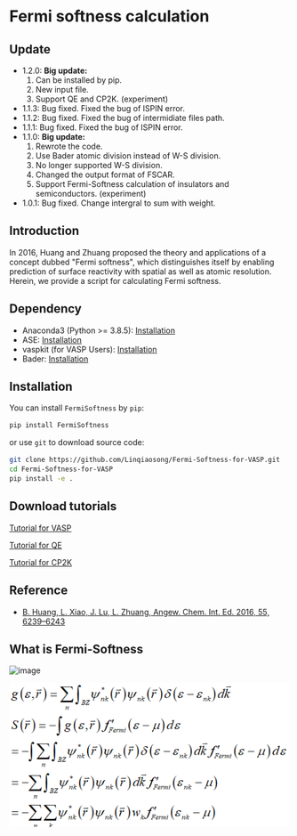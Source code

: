 # Fermi softness calculation

## Update
* 1.2.0: **Big update:** 
    1. Can be installed by pip.
    2. New input file.
    3. Support QE and CP2K. (experiment)
* 1.1.3: Bug fixed. Fixed the bug of ISPIN error.
* 1.1.2: Bug fixed. Fixed the bug of intermidiate files path.
* 1.1.1: Bug fixed. Fixed the bug of ISPIN error.
* 1.1.0: **Big update:** 
    1. Rewrote the code.
    2. Use Bader atomic division instead of W-S division. 
    3. No longer supported W-S division. 
    4. Changed the output format of FSCAR. 
    5. Support Fermi-Softness calculation of insulators and semiconductors. (experiment) 
* 1.0.1: Bug fixed. Change intergral to sum with weight.

## Introduction
In 2016, Huang and Zhuang proposed the theory and applications of a concept dubbed "Fermi softness", which distinguishes itself by enabling prediction of surface reactivity with spatial as well as atomic resolution. Herein, we provide a script for calculating Fermi softness.

## Dependency
* Anaconda3 (Python >= 3.8.5): [Installation](https://www.anaconda.com/products/individual#Downloads)
* ASE: [Installation](https://wiki.fysik.dtu.dk/ase/install.html)
* vaspkit (for VASP Users): [Installation](https://vaspkit.com/installation.html)
* Bader: [Installation](http://theory.cm.utexas.edu/henkelman/code/bader/)

## Installation

You can install ```FermiSoftness``` by ```pip```:
```bash
pip install FermiSoftness
```
or use ```git``` to download source code:
```bash
git clone https://github.com/Linqiaosong/Fermi-Softness-for-VASP.git
cd Fermi-Softness-for-VASP
pip install -e .
```

## Download tutorials
[Tutorial for VASP](https://github.com/Linqiaosong/fermi-softness/releases/download/1.2.0/tutorial-vasp.pdf)


[Tutorial for QE](https://github.com/Linqiaosong/fermi-softness/releases/download/1.2.0/tutorial-qe.pdf)


[Tutorial for CP2K](https://github.com/Linqiaosong/fermi-softness/releases/download/1.2.0/tutorial-cp2k.pdf)

## Reference
* [B. Huang, L. Xiao, J. Lu, L. Zhuang, Angew. Chem. Int. Ed. 2016, 55, 6239–6243](https://onlinelibrary.wiley.com/doi/abs/10.1002/ange.201601824)

## What is Fermi-Softness

![image](https://github.com/Linqiaosong/fermi-softness/blob/main/img/img.jpg)


![image](https://github.com/Linqiaosong/Fermi-Softness-for-VASP/blob/main/img/img2.png)
